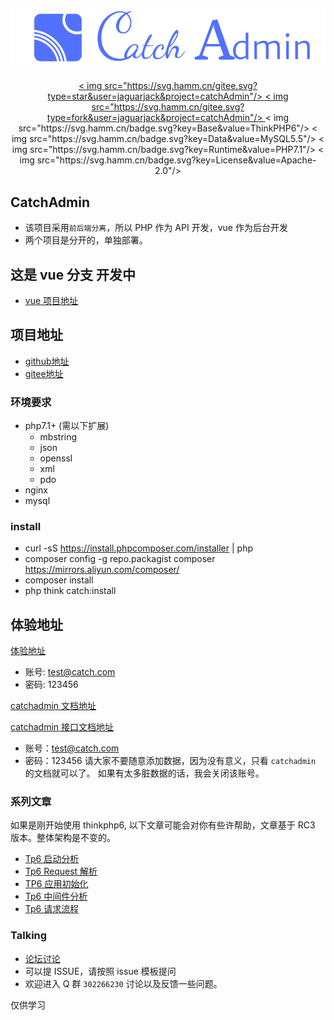 ![logo](./logo.png)

<p align="center">
<a href=" "_blank">
< img src="https://svg.hamm.cn/gitee.svg?type=star&user=jaguarjack&project=catchAdmin"/>
</a >
<a href="https://gitee.com/jaguarjack/catchAdmin" target="_blank">
< img src="https://svg.hamm.cn/gitee.svg?type=fork&user=jaguarjack&project=catchAdmin"/>
</a >
< img src="https://svg.hamm.cn/badge.svg?key=Base&value=ThinkPHP6"/>
< img src="https://svg.hamm.cn/badge.svg?key=Data&value=MySQL5.5"/>
< img src="https://svg.hamm.cn/badge.svg?key=Runtime&value=PHP7.1"/>
< img src="https://svg.hamm.cn/badge.svg?key=License&value=Apache-2.0"/>
</p >

## CatchAdmin
- 该项目采用`前后端分离`，所以 PHP 作为 API 开发，vue 作为后台开发
- 两个项目是分开的，单独部署。
## 这是 vue 分支 开发中
- [vue 项目地址](https://github.com/yanwenwu/catch-admin-vue)

## 项目地址
- [github地址](https://github.com/yanwenwu/catch-admin)
- [gitee地址](https://gitee.com/jaguarjack/catchAdmin)

### 环境要求
- php7.1+ (需以下扩展)
    - mbstring
    - json
    - openssl
    - xml
    - pdo
- nginx
- mysql

### install
- curl -sS https://install.phpcomposer.com/installer | php
- composer config -g repo.packagist composer https://mirrors.aliyun.com/composer/
- composer install
- php think catch:install 

## 体验地址

[体验地址](http://vue.catchadmin.com)
- 账号: test@catch.com 
- 密码: 123456

[catchadmin 文档地址](http://doc.catchadmin.com)

[catchadmin 接口文档地址](http://apidoc.catchadmin.com)
- 账号：test@catch.com
- 密码：123456
请大家不要随意添加数据，因为没有意义，只看 `catchadmin` 的文档就可以了。
如果有太多脏数据的话，我会关闭该账号。

### 系列文章
如果是刚开始使用 thinkphp6, 以下文章可能会对你有些许帮助，文章基于 RC3 版本。整体架构是不变的。
- [Tp6 启动分析](https://www.kancloud.cn/akasishikelu/thinkphp6/1129385)
- [Tp6 Request 解析](https://www.kancloud.cn/akasishikelu/thinkphp6/1134496)
- [TP6 应用初始化](https://www.kancloud.cn/akasishikelu/thinkphp6/1130427)
- [Tp6 中间件分析](https://www.kancloud.cn/akasishikelu/thinkphp6/1136616)
- [Tp6 请求流程](https://www.kancloud.cn/akasishikelu/thinkphp6/1136608)

### Talking
- [论坛讨论](http://bbs.catchadmin.com)
- 可以提 ISSUE，请按照 issue 模板提问
- 欢迎进入 Q 群 `302266230` 讨论以及反馈一些问题。

仅供学习

